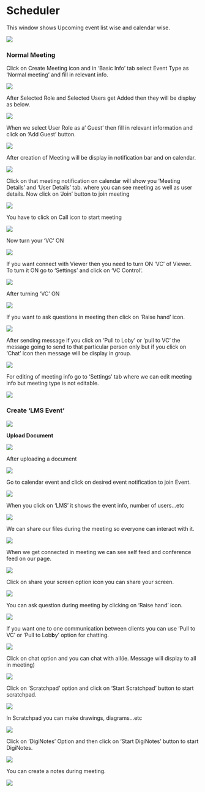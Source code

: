 # Scheduler

This window shows Upcoming event list wise and calendar wise.

![](../.gitbook/assets/image%20%28181%29.png)

###  **Normal Meeting**

Click on Create Meeting icon and in ‘Basic Info’ tab select Event Type as ‘Normal meeting’ and fill in relevant info.

![](../.gitbook/assets/image%20%28211%29.png)

After Selected Role and Selected Users get Added then they will be display as below.

![](../.gitbook/assets/image%20%28298%29.png)

When we select User Role as a’ Guest’ then fill in relevant information and click on ‘Add Guest’ button.

![](../.gitbook/assets/image%20%28177%29.png)

After creation of Meeting will be display in notification bar and on calendar.

![](../.gitbook/assets/image%20%28131%29.png)

Click on that meeting notification on calendar will show you ‘Meeting Details’ and ‘User Details’ tab. where you can see meeting as well as user details. Now click on ‘Join’ button to join meeting

![](../.gitbook/assets/image%20%28143%29.png)

You have to click on Call icon to start meeting

![](../.gitbook/assets/image%20%28168%29.png)

Now turn your ‘VC’ ON

![](../.gitbook/assets/image%20%28117%29.png)

If you want connect with Viewer then you need to turn ON ‘VC’ of Viewer. To turn it ON go to ‘Settings’ and click on ‘VC Control’.

![](../.gitbook/assets/image%20%28226%29.png)

After turning ‘VC’ ON

![](../.gitbook/assets/image%20%28120%29.png)

If you want to ask questions in meeting then click on ‘Raise hand’ icon.

![](../.gitbook/assets/image%20%28250%29.png)

After sending message if you click on ‘Pull to Loby’ or ‘pull to VC’ the message going to send to that particular person only but if you click on ‘Chat’ icon then message will be display in group.

![](../.gitbook/assets/image%20%28195%29.png)

For editing of meeting info go to ‘Settings’ tab where we can edit meeting info but meeting type is not editable.

![](../.gitbook/assets/image%20%2887%29.png)

###  **Create ‘LMS Event’**

![](../.gitbook/assets/image%20%28139%29.png)

 **Upload Document**

![](../.gitbook/assets/image%20%28236%29.png)

After uploading a document

![](../.gitbook/assets/image%20%28114%29.png)

Go to calendar event and click on desired event notification to join Event.

![](../.gitbook/assets/image%20%2878%29.png)

When you click on ‘LMS’ it shows the event info, number of users…etc

![](../.gitbook/assets/image%20%288%29.png)

We can share our files during the meeting so everyone can interact with it.

![](../.gitbook/assets/image%20%28303%29.png)

When we get connected in meeting we can see self feed and conference feed on our page.

![](../.gitbook/assets/image%20%28187%29.png)

Click on share your screen option icon you can share your screen.

![](../.gitbook/assets/image%20%28246%29.png)

You can ask question during meeting by clicking on ‘Raise hand’ icon.

![](../.gitbook/assets/image%20%28135%29.png)

If you want one to one communication between clients you can use ‘Pull to VC’ or ‘Pull to Lob**b**y’ option for chatting.

![](../.gitbook/assets/image%20%28296%29.png)

Click on chat option and you can chat with all\(ie. Message will display to all in meeting\)

![](../.gitbook/assets/image%20%28255%29.png)

Click on ‘Scratchpad’ option and click on ‘Start Scratchpad’ button to start scratchpad.

![](../.gitbook/assets/image%20%2881%29.png)

In Scratchpad you can make drawings, diagrams…etc

![](../.gitbook/assets/image%20%2869%29.png)

Click on ‘DigiNotes’ Option and then click on ‘Start DigiNotes’ button to start DigiNotes.

![](../.gitbook/assets/image%20%28106%29.png)

You can create a notes during meeting.

![](../.gitbook/assets/image%20%28273%29.png)



